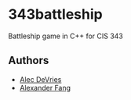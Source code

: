 # 343battleship

Battleship game in C++ for CIS 343

## Authors

* [Alec DeVries](https://github.com/adv68)
* [Alexander Fang](https://github.com/alexanderjfang)